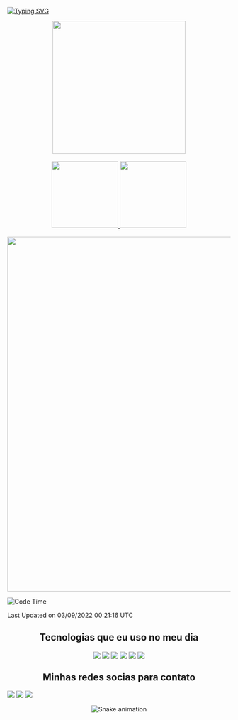 [![Typing SVG](https://readme-typing-svg.herokuapp.com/?color=414a4c&size=35&center=true&vCenter=true&width=1000&lines=HELLO,+MY+NAME+is+Mario+Lucas;I%27m+21+years+old;Be+Welcome!+:%29)](https://git.io/typing-svg)


<div align="center">
<img height="300em"  src="https://user-images.githubusercontent.com/70382532/138322189-2db8df52-9dcb-40a0-88a8-c365466bd33d.gif"/>
</div>
</br>


<div align="center" >
  <a href="https://github.com/duribeiro">
    <img height="150em" src="https://github-readme-stats.vercel.app/api?username=MarioLucas0&count_private=true&include_all_commits=true&show_icons=true&theme=dracula&hide_border=false&show_owner=true"/>
    <img   height="150em" src="https://github-readme-stats.vercel.app/api/top-langs/?username=MarioLucas0&theme=dracula&hide_border=false&&layout=compact"/>
  </a>
</div>

<br/>
<div align="center" >
<a>
  <img width="800px" src="https://activity-graph.herokuapp.com/graph?username=MarioLucas0&bg_color=ffffff&color=000000&line=3AFC55&point=c64dff&area=true&hide_border=true" loading="lazy"/>
</a>
</div>

<!--START_SECTION:waka-->
![Code Time](http://img.shields.io/badge/Code%20Time-2%20hrs%2027%20mins-blue)


 Last Updated on 03/09/2022 00:21:16 UTC
<!--END_SECTION:waka-->

<div align="center">
<h2>Tecnologias que eu uso no meu dia</h2>
</div>

<div align="center">
<img align="center" src="https://img.shields.io/badge/HTML5-E34F26?style=for-the-badge&logo=html5&logoColor=white">

<img align="center" src="https://img.shields.io/badge/CSS3-1572B6?style=for-the-badge&logo=css3&logoColor=white">

<img align="center" src="https://img.shields.io/badge/Sass-CC6699?style=for-the-badge&logo=sass&logoColor=white">

<img align="center"  src="https://img.shields.io/badge/JavaScript-F7DF1E?style=for-the-badge&logo=javascript&logoColor=black">

<img align="center" src="https://img.shields.io/badge/React-20232A?style=for-the-badge&logo=react&logoColor=61DAFB">
<img align="center" src="https://img.shields.io/badge/TypeScript-007ACC?style=for-the-badge&logo=typescript&logoColor=white">

</div>

<div align="center">
<h2>Minhas redes socias para contato</h2>
</div>

<div align="center" style="display: inline-block">
  <a href="https://www.instagram.com/m__lucaass/" target="_blank"><img src="https://img.shields.io/badge/-Instagram-%23E4405F?style=for-the-badge&logo=instagram&logoColor=white" target="_blank"></a> 
  <a href = "mariolucas.2000@outlook.com"><img src="https://img.shields.io/badge/-Gmail-%23333?style=for-the-badge&logo=gmail&logoColor=white" target="_blank"></a>
  <a href="https://www.linkedin.com/in/mario-lucas-9b11a1151/" target="_blank"><img src="https://img.shields.io/badge/-LinkedIn-%230077B5?style=for-the-badge&logo=linkedin&logoColor=white" target="_blank"></a> 
</div>

<div align="center">
  
  ![Snake animation](https://github.com/danielbped/danielbped/blob/output/github-contribution-grid-snake.svg)
  
</div>